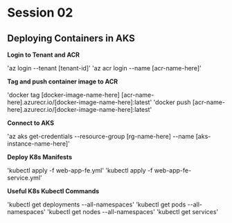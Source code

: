 # Session 02
## Deploying Containers in AKS

**Login to Tenant and ACR**

'az login --tenant [tenant-id]'
'az acr login --name [acr-name-here]'

**Tag and push container image to ACR**

'docker tag [docker-image-name-here] [acr-name-here].azurecr.io/[docker-image-name-here]:latest'
'docker push [acr-name-here].azurecr.io/[docker-image-name-here]:latest'

**Connect to AKS**

'az aks get-credentials --resource-group [rg-name-here] --name [aks-instance-name-here]'

**Deploy K8s Manifests**

'kubectl apply -f web-app-fe.yml'
'kubectl apply -f web-app-fe-service.yml'

**Useful K8s Kubectl Commands**

'kubectl get deployments --all-namespaces'
'kubectl get pods --all-namespaces'
'kubectl get nodes --all-namespaces'
'kubectl get services'